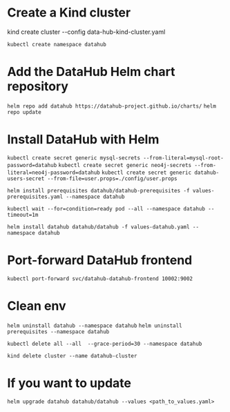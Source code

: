 # Create a Kind cluster
kind create cluster --config data-hub-kind-cluster.yaml

`kubectl create namespace datahub`

# Add the DataHub Helm chart repository
`helm repo add datahub https://datahub-project.github.io/charts/` 
`helm repo update`

# Install DataHub with Helm

`kubectl create secret generic mysql-secrets --from-literal=mysql-root-password=datahub`
`kubectl create secret generic neo4j-secrets --from-literal=neo4j-password=datahub`
`kubectl create secret generic datahub-users-secret --from-file=user.props=./config/user.props`



`helm install prerequisites datahub/datahub-prerequisites -f values-prerequisites.yaml --namespace datahub`

`kubectl wait --for=condition=ready pod --all --namespace datahub --timeout=1m`

`helm install datahub datahub/datahub -f values-datahub.yaml --namespace datahub`

# Port-forward DataHub frontend
`kubectl port-forward svc/datahub-datahub-frontend 10002:9002`

# Clean env
`helm uninstall datahub --namespace datahub`
`helm uninstall prerequisites --namespace datahub`

`kubectl delete all --all  --grace-period=30 --namespace datahub`

`kind delete cluster --name datahub-cluster`

# If you want to update 
`helm upgrade datahub datahub/datahub --values <path_to_values.yaml>`

